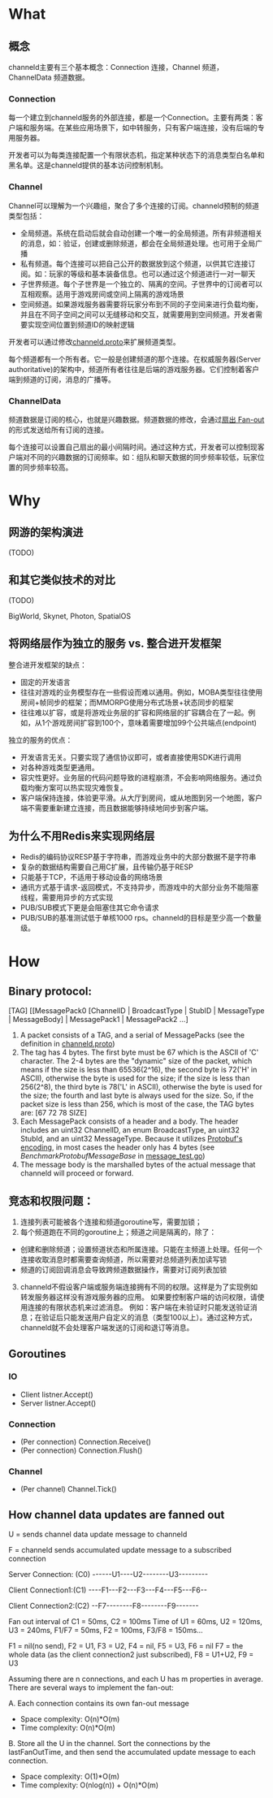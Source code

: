 # What
## 概念
channeld主要有三个基本概念：Connection 连接，Channel 频道，ChannelData 频道数据。
### Connection
每一个建立到channeld服务的外部连接，都是一个Connection。主要有两类：客户端和服务端。在某些应用场景下，如中转服务，只有客户端连接，没有后端的专用服务器。

开发者可以为每类连接配置一个有限状态机，指定某种状态下的消息类型白名单和黑名单。这是channeld提供的基本访问控制机制。

### Channel
Channel可以理解为一个兴趣组，聚合了多个连接的订阅。channeld预制的频道类型包括：
- 全局频道。系统在启动后就会自动创建一个唯一的全局频道。所有非频道相关的消息，如：验证，创建或删除频道，都会在全局频道处理。也可用于全局广播
- 私有频道。每个连接可以把自己公开的数据放到这个频道，以供其它连接订阅。如：玩家的等级和基本装备信息。也可以通过这个频道进行一对一聊天
- 子世界频道。每个子世界是一个独立的、隔离的空间。子世界中的订阅者可以互相观察。适用于游戏房间或空间上隔离的游戏场景
- 空间频道。如果游戏服务器需要将玩家分布到不同的子空间来进行负载均衡，并且在不同子空间之间可以无缝移动和交互，就需要用到空间频道。开发者需要实现空间位置到频道ID的映射逻辑

开发者可以通过修改[channeld.proto](../proto/channeld.proto)来扩展频道类型。

每个频道都有一个所有者。它一般是创建频道的那个连接。在权威服务器(Server authoritative)的架构中，频道所有者往往是后端的游戏服务器。它们控制着客户端到频道的订阅，消息的广播等。

### ChannelData
频道数据是订阅的核心，也就是兴趣数据。频道数据的修改，会通过[扇出 Fan-out](https://en.wikipedia.org/wiki/Fan-out_(software))的形式发送给所有订阅的连接。

每个连接可以设置自己扇出的最小间隔时间。通过这种方式，开发者可以控制现客户端对不同的兴趣数据的订阅频率。如：组队和聊天数据的同步频率较低，玩家位置的同步频率较高。

# Why
## 网游的架构演进
(TODO)

## 和其它类似技术的对比
(TODO)

BigWorld, Skynet, Photon, SpatialOS

## 将网络层作为独立的服务 vs. 整合进开发框架
整合进开发框架的缺点：
- 固定的开发语言
- 往往对游戏的业务模型存在一些假设而难以通用。例如，MOBA类型往往使用房间+帧同步的框架；而MMORPG使用分布式场景+状态同步的框架
- 往往难以扩容，或是将游戏业务层的扩容和网络层的扩容耦合在了一起。例如，从1个游戏房间扩容到100个，意味着需要增加99个公共端点(endpoint)

独立的服务的优点：
- 开发语言无关。只要实现了通信协议即可，或者直接使用SDK进行调用
- 对各种游戏类型更通用。
- 容灾性更好。业务层的代码问题导致的进程崩溃，不会影响网络服务。通过负载均衡方案可以热实现灾难恢复。
- 客户端保持连接，体验更平滑。从大厅到房间，或从地图到另一个地图，客户端不需要重新建立连接，而且数据能够持续地同步到客户端。

## 为什么不用Redis来实现网络层
- Redis的编码协议RESP基于字符串，而游戏业务中的大部分数据不是字符串
- 复杂的数据结构需要自己用C扩展，且传输仍基于RESP
- 只能基于TCP，不适用于移动设备的网络场景
- 通讯方式基于请求-返回模式，不支持异步，而游戏中的大部分业务不能阻塞线程，需要用异步的方式实现
- PUB/SUB模式下更是会阻塞住其它命令请求
- PUB/SUB的基准测试低于单核1000 rps。channeld的目标是至少高一个数量级。

# How
## Binary protocol:
[TAG] [[MessagePack0 [ChannelID | BroadcastType | StubID | MessageType | MessageBody] | MessagePack1 | MessagePack2 ...]
1. A packet consists of a TAG, and a serial of MessagePacks (see the definition in [channeld.proto](../proto/channeld.proto))
2. The tag has 4 bytes. The first byte must be 67 which is the ASCII of 'C' character. The 2-4 bytes are the "dynamic" size of the packet, which means if the size is less than 65536(2^16), the second byte is 72('H' in ASCII), otherwise the byte is used for the size; if the size is less than 256(2^8), the third byte is 78('L' in ASCII), otherwise the byte is used for the size; the fourth and last byte is always used for the size. So, if the packet size is less than 256, which is most of the case, the TAG bytes are: [67 72 78 SIZE]
3. Each MessagePack consists of a header and a body. The header includes an uint32 ChannelID, an enum BroadcastType, an uint32 StubId, and an uint32 MessageType. Because it utilizes [Protobuf's encoding](https://developers.google.com/protocol-buffers/docs/encoding), in most cases the header only has 4 bytes (see *BenchmarkProtobufMessageBase* in [message_test.go](../pkg/channeld/message_test.go))
4. The message body is the marshalled bytes of the actual message that channeld will proceed or forward.

## 竞态和权限问题：
1. 连接列表可能被各个连接和频道goroutine写，需要加锁；
2. 每个频道跑在不同的goroutine上；频道之间是隔离的，除了：
- 创建和删除频道；设置频道状态和所属连接。只能在主频道上处理。任何一个连接收取消息时都需要查询频道，所以需要对总频道列表加读写锁
- 频道的订阅回调消息会导致跨频道数据操作，需要对订阅列表加锁
3. channeld不假设客户端或服务端连接拥有不同的权限。这样是为了实现例如转发服务器这样没有游戏服务器的应用。
如果要控制客户端的访问权限，请使用连接的有限状态机来过滤消息。
例如：客户端在未验证时只能发送验证消息；在验证后只能发送用户自定义的消息（类型100以上）。通过这种方式，channeld就不会处理客户端发送的订阅和退订等消息。

## Goroutines
### IO
- Client listner.Accept()
- Server listner.Accept()
### Connection
- (Per connection) Connection.Receive()
- (Per connection) Connection.Flush()
### Channel
- (Per channel) Channel.Tick()

## How channel data updates are fanned out
U = sends channel data update message to channeld

F = channeld sends accumulated update message to a subscribed connection

Server Connection: (C0) ------U1----U2--------U3---------

Client Connection1:(C1) ----F1---F2---F3---F4---F5---F6--

Client Connection2:(C2)   --F7--------F8--------F9-------

Fan out interval of C1 = 50ms, C2 = 100ms
Time of U1 = 60ms, U2 = 120ms, U3 = 240ms, F1/F7 = 50ms, F2 = 100ms, F3/F8 = 150ms...

F1 = nil(no send), F2 = U1, F3 = U2, F4 = nil, F5 = U3, F6 = nil
F7 = the whole data (as the client connection2 just subscribed), F8 = U1+U2, F9 = U3

Assuming there are n connections, and each U has m properties in average. There are several ways to implement the fan-out:

A. Each connection contains its own fan-out message
- Space complexity: O(n)*O(m)
- Time complexity: O(n)*O(m)

B. Store all the U in the channel. Sort the connections by the lastFanOutTime, and then send the accumulated update message to each connection.
- Space complexity: O(1)*O(m)
- Time complexity: O(nlog(n)) + O(n)*O(m)
